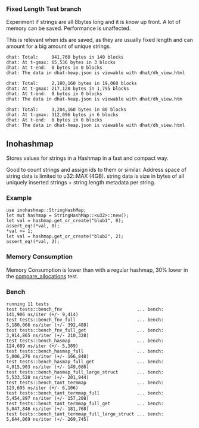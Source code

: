 
### Fixed Length Test branch

Experiment if strings are all 8bytes long and it is know up front. A lot of memory can be saved. Performance is unaffected.

This is relevant when ids are saved, as they are usually fixed length and can amount for a big amount of unique strings.

```
dhat: Total:     941,760 bytes in 140 blocks
dhat: At t-gmax: 65,536 bytes in 3 blocks
dhat: At t-end:  0 bytes in 0 blocks
dhat: The data in dhat-heap.json is viewable with dhat/dh_view.html

dhat: Total:     2,180,160 bytes in 19,060 blocks
dhat: At t-gmax: 217,128 bytes in 1,795 blocks
dhat: At t-end:  0 bytes in 0 blocks
dhat: The data in dhat-heap.json is viewable with dhat/dh_view.htm

dhat: Total:     3,204,160 bytes in 80 blocks
dhat: At t-gmax: 312,096 bytes in 6 blocks
dhat: At t-end:  0 bytes in 0 blocks
dhat: The data in dhat-heap.json is viewable with dhat/dh_view.html

```


## Inohashmap

Stores values for strings in a Hashmap in a fast and compact way.

Good to count strings and assign ids to them or similar. Address space of string data is limited to u32::MAX (4GB).
string data is size in bytes of all uniquely inserted strings + string length metadata per string.

### Example

```
use inohashmap::StringHashMap;
let mut hashmap = StringHashMap::<u32>::new();
let val = hashmap.get_or_create("blub1", 0);
assert_eq!(*val, 0);
*val += 1;
let val = hashmap.get_or_create("blub2", 2);
assert_eq!(*val, 2);
```

### Memory Consumption
Memory Consumption is lower than with a regular hashmap, 30% lower in the [compare_allocations](compare_allocations/README.md) test.


### Bench

```
running 11 tests
test tests::bench_fnv                            ... bench:     141,906 ns/iter (+/- 9,414)
test tests::bench_fnv_full                       ... bench:   5,180,066 ns/iter (+/- 392,488)
test tests::bench_fnv_full_get                   ... bench:   3,914,865 ns/iter (+/- 210,328)
test tests::bench_hasmap                         ... bench:     124,689 ns/iter (+/- 5,389)
test tests::bench_hasmap_full                    ... bench:   5,006,276 ns/iter (+/- 166,848)
test tests::bench_hasmap_full_get                ... bench:   4,015,903 ns/iter (+/- 149,086)
test tests::bench_hasmap_full_large_struct       ... bench:   5,533,528 ns/iter (+/- 201,944)
test tests::bench_tant_termmap                   ... bench:     123,695 ns/iter (+/- 6,106)
test tests::bench_tant_termmap_full              ... bench:   5,454,897 ns/iter (+/- 157,208)
test tests::bench_tant_termmap_full_get          ... bench:   5,047,846 ns/iter (+/- 181,768)
test tests::bench_tant_termmap_full_large_struct ... bench:   5,644,069 ns/iter (+/- 269,745)
```

